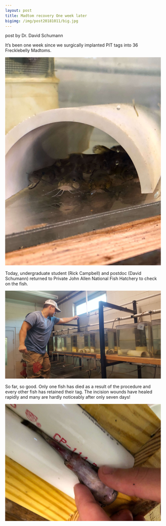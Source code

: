 ```yaml
---
layout: post
title: Madtom recovery One week later
bigimg: /img/post20181011/big.jpg
---
```




post by Dr. David Schumann

It’s been one week since we surgically implanted PIT tags into 36 
Frecklebelly Madtoms. 


![alt text](/img/post20181011/madtoms-week1.jpg)

Today, undergraduate student (Rick Campbell) and 
postdoc (David Schumann) returned to Private John Allen National Fish 
Hatchery to check on the fish. 


![alt text](/img/post20181011/20181011_095608.jpg)

So far, so good. Only one fish has died 
as a result of the procedure and every other fish has retained their 
tag. The incision wounds have healed rapidly and many are hardly 
noticeably after only seven days! 

![alt text](/img/post20181011/cut.jpg)



